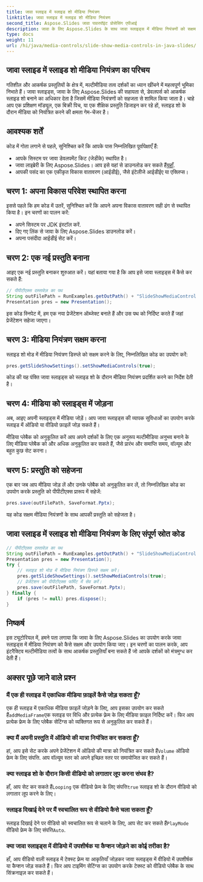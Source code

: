 ```yaml
---
title: जावा स्लाइड में स्लाइड शो मीडिया नियंत्रण
linktitle: जावा स्लाइड में स्लाइड शो मीडिया नियंत्रण
second_title: Aspose.Slides जावा पावरपॉइंट प्रोसेसिंग एपीआई
description: जावा के लिए Aspose.Slides के साथ जावा स्लाइड्स में मीडिया नियंत्रणों को सक्षम और उपयोग करना सीखें। मीडिया नियंत्रणों के साथ अपनी प्रस्तुतियाँ बढ़ाएँ।
type: docs
weight: 11
url: /hi/java/media-controls/slide-show-media-controls-in-java-slides/
---
```


## जावा स्लाइड में स्लाइड शो मीडिया नियंत्रण का परिचय

गतिशील और आकर्षक प्रस्तुतियों के क्षेत्र में, मल्टीमीडिया तत्व दर्शकों का ध्यान खींचने में महत्वपूर्ण भूमिका निभाते हैं। जावा स्लाइड्स, जावा के लिए Aspose.Slides की सहायता से, डेवलपर्स को आकर्षक स्लाइड शो बनाने का अधिकार देता है जिसमें मीडिया नियंत्रणों को सहजता से शामिल किया जाता है। चाहे आप एक प्रशिक्षण मॉड्यूल, एक बिक्री पिच, या एक शैक्षिक प्रस्तुति डिजाइन कर रहे हों, स्लाइड शो के दौरान मीडिया को नियंत्रित करने की क्षमता गेम-चेंजर है।

## आवश्यक शर्तें

कोड में गोता लगाने से पहले, सुनिश्चित करें कि आपके पास निम्नलिखित पूर्वापेक्षाएँ हैं:

- आपके सिस्टम पर जावा डेवलपमेंट किट (जेडीके) स्थापित है।
-  जावा लाइब्रेरी के लिए Aspose.Slides। आप इसे यहां से डाउनलोड कर सकते हैं[यहाँ](https://releases.aspose.com/slides/java/).
- आपकी पसंद का एक एकीकृत विकास वातावरण (आईडीई), जैसे इंटेलीजे आईडीईए या एक्लिप्स।

## चरण 1: अपना विकास परिवेश स्थापित करना

इससे पहले कि हम कोड में उतरें, सुनिश्चित करें कि आपने अपना विकास वातावरण सही ढंग से स्थापित किया है। इन चरणों का पालन करें:

- अपने सिस्टम पर JDK इंस्टॉल करें.
- दिए गए लिंक से जावा के लिए Aspose.Slides डाउनलोड करें।
- अपना पसंदीदा आईडीई सेट करें।

## चरण 2: एक नई प्रस्तुति बनाना

आइए एक नई प्रस्तुति बनाकर शुरुआत करें। यहां बताया गया है कि आप इसे जावा स्लाइड्स में कैसे कर सकते हैं:

```java
// पीपीटीएक्स दस्तावेज़ का पथ
String outFilePath = RunExamples.getOutPath() + "SlideShowMediaControl.pptx";
Presentation pres = new Presentation();
```

इस कोड स्निपेट में, हम एक नया प्रेजेंटेशन ऑब्जेक्ट बनाते हैं और उस पथ को निर्दिष्ट करते हैं जहां प्रेजेंटेशन सहेजा जाएगा।

## चरण 3: मीडिया नियंत्रण सक्षम करना

स्लाइड शो मोड में मीडिया नियंत्रण डिस्प्ले को सक्षम करने के लिए, निम्नलिखित कोड का उपयोग करें:

```java
pres.getSlideShowSettings().setShowMediaControls(true);
```

कोड की यह पंक्ति जावा स्लाइड्स को स्लाइड शो के दौरान मीडिया नियंत्रण प्रदर्शित करने का निर्देश देती है।

## चरण 4: मीडिया को स्लाइड्स में जोड़ना

अब, आइए अपनी स्लाइड्स में मीडिया जोड़ें। आप जावा स्लाइड्स की व्यापक सुविधाओं का उपयोग करके स्लाइड में ऑडियो या वीडियो फ़ाइलें जोड़ सकते हैं।

मीडिया प्लेबैक को अनुकूलित करें
आप अपने दर्शकों के लिए एक अनुरूप मल्टीमीडिया अनुभव बनाने के लिए मीडिया प्लेबैक को और अधिक अनुकूलित कर सकते हैं, जैसे प्रारंभ और समाप्ति समय, वॉल्यूम और बहुत कुछ सेट करना।

## चरण 5: प्रस्तुति को सहेजना

एक बार जब आप मीडिया जोड़ लें और उनके प्लेबैक को अनुकूलित कर लें, तो निम्नलिखित कोड का उपयोग करके प्रस्तुति को पीपीटीएक्स प्रारूप में सहेजें:

```java
pres.save(outFilePath, SaveFormat.Pptx);
```

यह कोड सक्षम मीडिया नियंत्रणों के साथ आपकी प्रस्तुति को सहेजता है।

## जावा स्लाइड में स्लाइड शो मीडिया नियंत्रण के लिए संपूर्ण स्रोत कोड

```java
// पीपीटीएक्स दस्तावेज़ का पथ
String outFilePath = RunExamples.getOutPath() + "SlideShowMediaControl.pptx";
Presentation pres = new Presentation();
try {
	// स्लाइड शो मोड में मीडिया नियंत्रण डिस्प्ले सक्षम करें।
	pres.getSlideShowSettings().setShowMediaControls(true);
	// प्रेजेंटेशन को पीपीटीएक्स फॉर्मेट में सेव करें।
	pres.save(outFilePath, SaveFormat.Pptx);
} finally {
	if (pres != null) pres.dispose();
}
```

## निष्कर्ष

इस ट्यूटोरियल में, हमने पता लगाया कि जावा के लिए Aspose.Slides का उपयोग करके जावा स्लाइड्स में मीडिया नियंत्रण को कैसे सक्षम और उपयोग किया जाए। इन चरणों का पालन करके, आप इंटरैक्टिव मल्टीमीडिया तत्वों के साथ आकर्षक प्रस्तुतियाँ बना सकते हैं जो आपके दर्शकों को मंत्रमुग्ध कर देती हैं।

## अक्सर पूछे जाने वाले प्रश्न

### मैं एक ही स्लाइड में एकाधिक मीडिया फ़ाइलें कैसे जोड़ सकता हूँ?

 एक ही स्लाइड में एकाधिक मीडिया फ़ाइलें जोड़ने के लिए, आप इसका उपयोग कर सकते हैं`addMediaFrame`एक स्लाइड पर विधि और प्रत्येक फ़्रेम के लिए मीडिया फ़ाइल निर्दिष्ट करें। फिर आप प्रत्येक फ्रेम के लिए प्लेबैक सेटिंग्स को व्यक्तिगत रूप से अनुकूलित कर सकते हैं।

### क्या मैं अपनी प्रस्तुति में ऑडियो की मात्रा नियंत्रित कर सकता हूँ?

 हां, आप इसे सेट करके अपने प्रेजेंटेशन में ऑडियो की मात्रा को नियंत्रित कर सकते हैं`Volume` ऑडियो फ्रेम के लिए संपत्ति. आप वॉल्यूम स्तर को अपने इच्छित स्तर पर समायोजित कर सकते हैं।

### क्या स्लाइड शो के दौरान किसी वीडियो को लगातार लूप करना संभव है?

 हाँ, आप सेट कर सकते हैं`Looping` एक वीडियो फ्रेम के लिए संपत्ति`true` स्लाइड शो के दौरान वीडियो को लगातार लूप करने के लिए।

### स्लाइड दिखाई देने पर मैं स्वचालित रूप से वीडियो कैसे चला सकता हूँ?

 स्लाइड दिखाई देने पर वीडियो को स्वचालित रूप से चलाने के लिए, आप सेट कर सकते हैं`PlayMode` वीडियो फ्रेम के लिए संपत्ति`Auto`.

### क्या जावा स्लाइड्स में वीडियो में उपशीर्षक या कैप्शन जोड़ने का कोई तरीका है?

हाँ, आप वीडियो वाली स्लाइड में टेक्स्ट फ़्रेम या आकृतियाँ जोड़कर जावा स्लाइड्स में वीडियो में उपशीर्षक या कैप्शन जोड़ सकते हैं। फिर आप टाइमिंग सेटिंग्स का उपयोग करके टेक्स्ट को वीडियो प्लेबैक के साथ सिंक्रनाइज़ कर सकते हैं।
